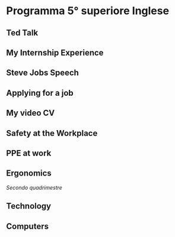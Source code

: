 # Programma 5° superiore Inglese

## Ted Talk

## My Internship Experience

## Steve Jobs Speech

## Applying for a job

## My video CV

## Safety at the Workplace

## PPE at work

## Ergonomics 

*Secondo quadrimestre*

## Technology

## Computers




<!--stackedit_data:
eyJoaXN0b3J5IjpbLTE0OTU4MjY1NjIsMTcyNTE1NTk4OCwxOT
IwNjQ2MjYwLC0yMDg4NzQ2NjEyXX0=
-->
